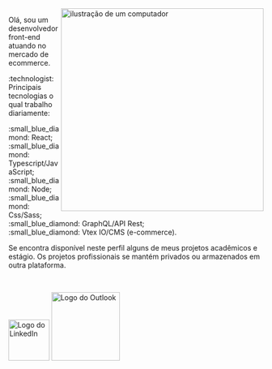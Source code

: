 <!-- <div align="center">
  <a href="https://github.com/MarceloAugustoMonteiro">
  <img height="180em" src="https://github-readme-stats.vercel.app/api/top-langs/?username=marceloaugustomonteiro&layout=compact&langs_count=7&theme=dracula"/>
</div> -->

<img src="https://raw.githubusercontent.com/MicaelliMedeiros/micaellimedeiros/master/image/computer-illustration.png" alt="ilustração de um computador" min-width="400px" max-width="400px" width="400px" align="right">

<p align="left">
  Olá, sou um desenvolvedor front-end atuando no mercado de ecommerce. 
</p>

<p align="left">
  :technologist: Principais tecnologias o qual trabalho diariamente:
</p>
<p align="left">
  :small_blue_diamond: React; <br>
  :small_blue_diamond: Typescript/JavaScript; <br>
  :small_blue_diamond: Node; <br>
  :small_blue_diamond: Css/Sass; <br>
  :small_blue_diamond: GraphQL/API Rest; <br>
  :small_blue_diamond: Vtex IO/CMS (e-commerce). <br>
</p>

<p align="left">
  Se encontra disponível neste perfil alguns de meus projetos acadêmicos e estágio. Os projetos profissionais se mantém privados ou armazenados em outra plataforma.
</p>

<br>

<p align="left">
  <a href="https://www.linkedin.com/in/marceloamonteiro/" target="_blank" title="LinkedIn">
  <img src="https://img.shields.io/badge/LinkedIn-0A66C2?logo=linkedin&logoColor=white&style=for-the-badge" width="81" alt="Logo do LinkedIn" /></a>
  <a href="mailto:marceelomonteeiro@hotmail.com" title="Outlook">
  <img src="https://img.shields.io/badge/Microsoft_Outlook-0078D4?logo=microsoft-outlook&logoColor=white&style=for-the-badge" width="135" alt="Logo do Outlook" /></a>
</p>

<!--<div style="display: inline_block;">
  <br>
  <img alt="JavaScript" height="30" width="40" src="https://raw.githubusercontent.com/devicons/devicon/master/icons/javascript/javascript-plain.svg">
  <img alt="Typescript" height="30" width="40" src="https://raw.githubusercontent.com/devicons/devicon/master/icons/typescript/typescript-plain.svg"> 
  <img alt="Java" height="37" width="47" src="https://cdn.jsdelivr.net/gh/devicons/devicon/icons/java/java-original-wordmark.svg">
  <img alt="React" height="30" width="40" src="https://raw.githubusercontent.com/devicons/devicon/master/icons/react/react-original.svg">
  <img alt="GraphQL" height="40" width="40" src="https://raw.githubusercontent.com/graphql/graphql-playground/main/packages/graphql-playground-electron/static/icons/icon.ico">
  <img alt="HTML" height="30" width="40" src="https://raw.githubusercontent.com/devicons/devicon/master/icons/html5/html5-original.svg">
  <img alt="CSS" height="30" width="40" src="https://raw.githubusercontent.com/devicons/devicon/master/icons/css3/css3-original.svg">
</div> -->
